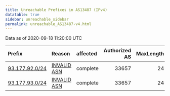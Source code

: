 ```yaml
---
title: Unreachable Prefixes in AS13487 (IPv4)
datatable: true
sidebar: unreachable_sidebar
permalink: unreachable_AS13487-v4.html
---
```


Data as of 2020-09-18 11:20:00 UTC


<div class="datatable-begin"></div>

| Prefix                                                 | Reason                                                                                                | affected   |   Authorized AS |   MaxLength | Anchor                                         |   unreachable /24s |
|:-------------------------------------------------------|:------------------------------------------------------------------------------------------------------|:-----------|----------------:|------------:|:-----------------------------------------------|-------------------:|
| [93.177.92.0/24](https://stat.ripe.net/93.177.92.0/24) | [INVALID ASN](https://rpki-validator.ripe.net/announcement-preview?asn=AS13487&prefix=93.177.92.0/24) | complete   |           33657 |          24 | [RIPE](unreachable_RIPE_NCC_RPKI_Root-v4.html) |                  1 |
| [93.177.93.0/24](https://stat.ripe.net/93.177.93.0/24) | [INVALID ASN](https://rpki-validator.ripe.net/announcement-preview?asn=AS13487&prefix=93.177.93.0/24) | complete   |           33657 |          24 | [RIPE](unreachable_RIPE_NCC_RPKI_Root-v4.html) |                  1 |

<div class="datatable-end"></div>